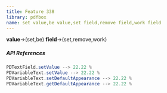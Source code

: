 ```yaml
---
title: Feature 338
library: pdfbox
name: set value,be value,set field,remove field,work field
---
```


**value**->(set,be) **field**->(set,remove,work) 

##### API References

```java
PDTextField.setValue --> 22.22 %
PDVariableText.setValue --> 22.22 %
PDVariableText.setDefaultAppearance --> 22.22 %
PDVariableText.getDefaultAppearance --> 22.22 %
```
